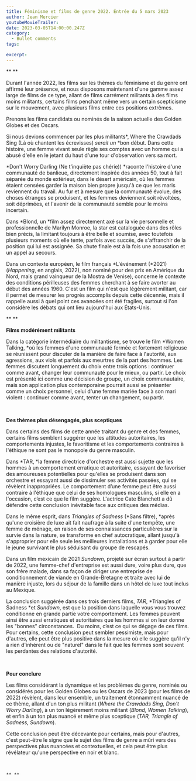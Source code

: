 ```yaml
---
title: Féminisme et films de genre 2022. Entrée du 5 mars 2023
author: Jean Mercier
youtubeMovieTrailer: 
date: 2023-03-05T14:00:00.247Z
category:
  - Bullet comments
tags:

excerpt: 
---
```

\*\* \*\*

Durant l'année 2022, les films sur les thèmes du féminisme et du genre ont affirmé leur présence, et nous disposons maintenant d'une gamme assez large de films de ce type, allant de films carrément militants à des films moins militants, certains films penchant même vers un certain scepticisme sur le mouvement, avec plusieurs films entre ces positions extrêmes.

Prenons les films candidats ou nominés de la saison actuelle des Golden Globes et des Oscars.

Si nous devions commencer par les plus militants*, Where the Crawdads Sing (Là où chantent les écrevisses) *serait un* *bon début. Dans cette histoire, une femme vivant seule règle ses comptes avec un homme qui a abusé d'elle en le jetant du haut d'une tour d'observation vers sa mort.

*Don't Worry Darling (Ne t’inquiète pas chérie)) *raconte l'histoire d'une communauté de banlieue, directement inspirée des années 50, tout à fait séparée du monde extérieur, dans le désert américain, où les femmes étaient censées garder la maison bien propre jusqu'à ce que les maris reviennent du travail. Au fur et à mesure que la communauté évolue, des choses étranges se produisent, et les femmes deviennent soit révoltées, soit déprimées, et l'avenir de la communauté semble pour le moins incertain.

Dans *Blond, un *film assez directement axé sur la vie personnelle et professionnelle de Marilyn Monroe, la star est cataloguée dans des rôles bien précis, la limitant toujours à être belle et soumise, avec toutefois plusieurs moments où elle tente, parfois avec succès, de s'affranchir de la position qui lui est assignée. Sa chute finale est à la fois une accusation et un appel au secours.

Dans un contexte européen, le film français *L'événement (*2021) (*Happening*, en anglais, 2022), non nominé pour des prix en Amérique du Nord, mais grand vainqueur de la Mostra de Venise), concerne le contexte des conditions périlleuses des femmes cherchant à se faire avorter au début des années 1960. C'est un film qui n'est que légèrement militant, car il permet de mesurer les progrès accomplis depuis cette décennie, mais il rappelle aussi à quel point ces avancées ont été fragiles, surtout si l'on considère les débats qui ont lieu aujourd'hui aux États-Unis.

** **

**Films modérément militants**

Dans la catégorie intermédiaire du militantisme, se trouve le film *Women Talking, *où les femmes d'une communauté fermée et fortement religieuse se réunissent pour discuter de la manière de faire face à l'autorité, aux agressions, aux viols et parfois aux meurtres de la part des hommes. Les femmes discutent longuement du choix entre trois options : continuer comme avant, changer leur communauté pour le mieux, ou partir. Le choix est présenté ici comme une décision de groupe, un choix communautaire, mais son application plus contemporaine pourrait aussi se présenter comme un choix personnel, celui d'une femme mariée face à son mari violent : continuer comme avant, tenter un changement, ou partir.

 

**Des thèmes plus désengagés, plus sceptiques**

Dans certains des films de cette année traitant du genre et des femmes, certains films semblent suggérer que les attitudes autoritaires, les comportements injustes, le favoritisme et les comportements contraires à l'éthique ne sont pas le monopole du genre masculin.

Dans *TAR, *la femme directrice d'orchestre est aussi sujette que les hommes à un comportement erratique et autoritaire, essayant de favoriser des amoureuses potentielles pour qu'elles se produisent dans son orchestre et essayant aussi de dissimuler ses activités passées, qui se révèlent inappropriées. Le comportement d’une femme peut être aussi contraire à l'éthique que celui de ses homologues masculins, si elle en a l'occasion, c’est ce que le film suggère. L'actrice Cate Blanchett a dû défendre cette conclusion inévitable face aux critiques des médias.

Dans le même esprit, dans *Triangles of Sadness* (*Sans filtre), *après qu'une croisière de luxe ait fait naufrage à la suite d'une tempête, une femme de ménage, en raison de ses connaissances particulières sur la survie dans la nature, se transforme en chef autocratique, allant jusqu'à s'approprier pour elle seule les meilleures installations et à garder pour elle le jeune survivant le plus séduisant du groupe de rescapés.

Dans un film mexicain de 2021 *Sundown*, projeté sur écran surtout à partir de 2022, une femme-chef d'entreprise est aussi dure, voire plus dure, que son frère malade, dans sa façon de diriger une entreprise de conditionnement de viande en Grande-Bretagne et traite avec lui de manière injuste, lors du séjour de la famille dans un hôtel de luxe tout inclus au Mexique.   

La conclusion suggérée dans ces trois derniers films, *TAR*, *Triangles of Sadness *et *Sundown*, est que la position dans laquelle vous vous trouvez conditionne en grande partie votre comportement. Les femmes peuvent ainsi être aussi erratiques et autoritaires que les hommes si on leur donne les "bonnes" circonstances.  Du moins, c’est ce qui se dégage de ces films. Pour certains, cette conclusion peut sembler pessimiste, mais pour d'autres, elle peut être plus positive dans la mesure où elle suggère qu'il n'y a rien d'inhérent ou de "naturel" dans le fait que les femmes sont souvent les perdantes des relations d'autorité.

 

**Pour conclure**

Les films considérant la dynamique et les problèmes du genre, nominés ou considérés pour les Golden Globes ou les Oscars de 2023 (pour les films de 2022) révèlent, dans leur ensemble, un traitement étonnamment nuancé de ce thème, allant d'un ton plus militant (*Where the Crawdads Sing, Don't Worry Darling*), à un ton légèrement moins militant (*Blond, Women Talking*), et enfin à un ton plus nuancé et même plus sceptique (*TAR, Triangle of Sadness, Sundown*).

Cette conclusion peut être décevante pour certains, mais pour d'autres, c'est peut-être le signe que le sujet des films de genre a mûri vers des perspectives plus nuancées et contextuelles, et cela peut être plus révélateur qu'une perspective en noir et blanc.

 

    ** **
